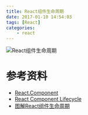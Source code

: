 ```yaml
---
title: React组件生命周期
date: 2017-01-10 14:54:03
tags: [React]
categories: 
    - react
---
```


![React组件生命周期](http://7xt6po.com1.z0.glb.clouddn.com/React组件生命周期.png)

# 参考资料

* [React.Component](https://facebook.github.io/react/docs/react-component.html#the-component-lifecycle)
* [React Component Lifecycle](https://segmentfault.com/a/1190000003691119)
* [图解React组件生命周期](https://d2vvqscadf4c1f.cloudfront.net/RXZidTc7S5WEicK3fiNW_Screen%20Shot%202016-02-25%20at%2012.06.29%20PM.png)


